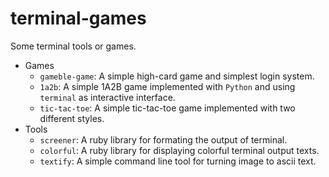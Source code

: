 # terminal-games

Some terminal tools or games.

* Games
    * `gameble-game`: A simple high-card game and simplest login system.
    * `1a2b`: A simple 1A2B game implemented with `Python` and using `terminal` as interactive interface.
    * `tic-tac-toe`: A simple tic-tac-toe game implemented with two different styles.
* Tools
    * `screener`: A ruby library for formating the output of terminal.
    * `colorful`: A ruby library for displaying colorful terminal output texts.
    * `textify`: A simple command line tool for turning image to ascii text.